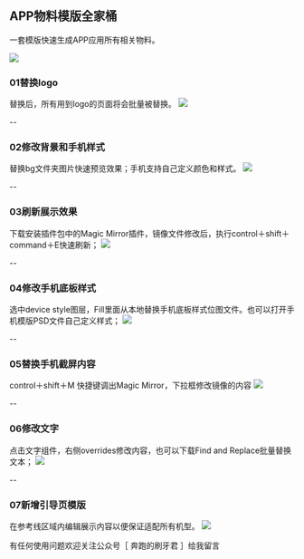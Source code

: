 ## APP物料模版全家桶

一套模版快速生成APP应用所有相关物料。

![](http://sjnk88.com/wp-content/uploads/2017/10/屏幕快照-2017-10-26-下午1.17.57.png)


### 01替换logo
替换后，所有用到logo的页面将会批量被替换。
![](http://sjnk88.com/wp-content/uploads/2017/10/01替换logo.gif)


--

### 02修改背景和手机样式
替换bg文件夹图片快速预览效果；手机支持自己定义颜色和样式。
![](http://sjnk88.com/wp-content/uploads/2017/10/02修改背景和手机样式.gif)

--

### 03刷新展示效果
下载安装插件包中的Magic Mirror插件，镜像文件修改后，执行control＋shift＋command＋E快速刷新；
![](http://sjnk88.com/wp-content/uploads/2017/10/03刷新展示效果.gif)

--

### 04修改手机底板样式
选中device style图层，Fill里面从本地替换手机底板样式位图文件。也可以打开手机模版PSD文件自己定义样式；
![](http://sjnk88.com/wp-content/uploads/2017/10/04修改手机底板样式.gif)

--

### 05替换手机截屏内容
control＋shift＋M  快捷键调出Magic Mirror，下拉框修改镜像的内容
![](http://sjnk88.com/wp-content/uploads/2017/10/05替换手机截屏内容.gif)

--

### 06修改文字
点击文字组件，右侧overrides修改内容，也可以下载Find and Replace批量替换文本；
![](http://sjnk88.com/wp-content/uploads/2017/10/06修改文字.gif)

--

### 07新增引导页模版
在参考线区域内编辑展示内容以便保证适配所有机型。
![](http://sjnk88.com/wp-content/uploads/2017/10/屏幕快照-2017-10-26-下午10.50.18.png)


有任何使用问题欢迎关注公众号［ 奔跑的刷牙君 ］给我留言

